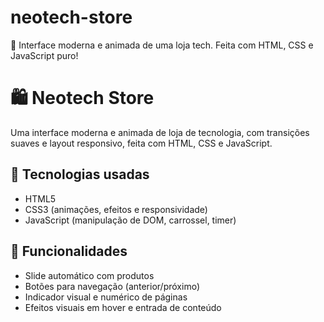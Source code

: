 # neotech-store
🛒 Interface moderna e animada de uma loja tech. Feita com HTML, CSS e JavaScript puro!
# 🛍️ Neotech Store

Uma interface moderna e animada de loja de tecnologia, com transições suaves e layout responsivo, feita com HTML, CSS e JavaScript.


## 🔧 Tecnologias usadas

- HTML5
- CSS3 (animações, efeitos e responsividade)
- JavaScript (manipulação de DOM, carrossel, timer)

## 🎯 Funcionalidades

- Slide automático com produtos
- Botões para navegação (anterior/próximo)
- Indicador visual e numérico de páginas
- Efeitos visuais em hover e entrada de conteúdo


